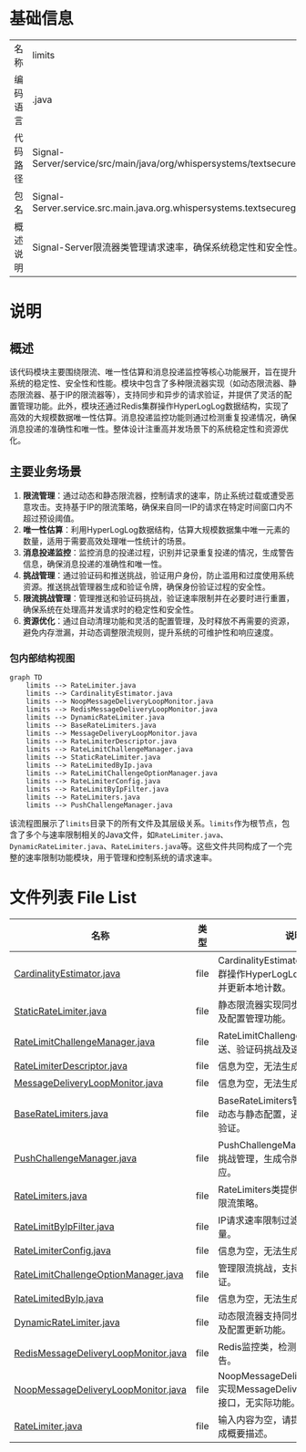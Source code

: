 # 基础信息

|      |      |
|------|------|
| 名称 | limits |
| 编码语言 | .java |
| 代码路径 | Signal-Server/service/src/main/java/org/whispersystems/textsecuregcm/limits |
| 包名 | Signal-Server.service.src.main.java.org.whispersystems.textsecuregcm.limits |
| 概述说明 | Signal-Server限流器类管理请求速率，确保系统稳定性和安全性。 |

# 说明

## 概述
该代码模块主要围绕限流、唯一性估算和消息投递监控等核心功能展开，旨在提升系统的稳定性、安全性和性能。模块中包含了多种限流器实现（如动态限流器、静态限流器、基于IP的限流器等），支持同步和异步的请求验证，并提供了灵活的配置管理功能。此外，模块还通过Redis集群操作HyperLogLog数据结构，实现了高效的大规模数据唯一性估算。消息投递监控功能则通过检测重复投递情况，确保消息投递的准确性和唯一性。整体设计注重高并发场景下的系统稳定性和资源优化。

## 主要业务场景
1. **限流管理**：通过动态和静态限流器，控制请求的速率，防止系统过载或遭受恶意攻击。支持基于IP的限流策略，确保来自同一IP的请求在特定时间窗口内不超过预设阈值。
2. **唯一性估算**：利用HyperLogLog数据结构，估算大规模数据集中唯一元素的数量，适用于需要高效处理唯一性统计的场景。
3. **消息投递监控**：监控消息的投递过程，识别并记录重复投递的情况，生成警告信息，确保消息投递的准确性和唯一性。
4. **挑战管理**：通过验证码和推送挑战，验证用户身份，防止滥用和过度使用系统资源。推送挑战管理器生成和验证令牌，确保身份验证过程的安全性。
5. **限流挑战管理**：管理推送和验证码挑战，验证速率限制并在必要时进行重置，确保系统在处理高并发请求时的稳定性和安全性。
6. **资源优化**：通过自动清理功能和灵活的配置管理，及时释放不再需要的资源，避免内存泄漏，并动态调整限流规则，提升系统的可维护性和响应速度。


### 包内部结构视图

```mermaid
graph TD
    limits --> RateLimiter.java
    limits --> CardinalityEstimator.java
    limits --> NoopMessageDeliveryLoopMonitor.java
    limits --> RedisMessageDeliveryLoopMonitor.java
    limits --> DynamicRateLimiter.java
    limits --> BaseRateLimiters.java
    limits --> MessageDeliveryLoopMonitor.java
    limits --> RateLimiterDescriptor.java
    limits --> RateLimitChallengeManager.java
    limits --> StaticRateLimiter.java
    limits --> RateLimitedByIp.java
    limits --> RateLimitChallengeOptionManager.java
    limits --> RateLimiterConfig.java
    limits --> RateLimitByIpFilter.java
    limits --> RateLimiters.java
    limits --> PushChallengeManager.java
```

该流程图展示了`limits`目录下的所有文件及其层级关系。`limits`作为根节点，包含了多个与速率限制相关的Java文件，如`RateLimiter.java`、`DynamicRateLimiter.java`、`RateLimiters.java`等。这些文件共同构成了一个完整的速率限制功能模块，用于管理和控制系统的请求速率。

# 文件列表 File List

| 名称   | 类型  | 说明 |
|-------|------|-------------|
| [CardinalityEstimator.java](CardinalityEstimator.md) | file | CardinalityEstimator类通过Redis集群操作HyperLogLog，异步添加元素并更新本地计数。 |
| [StaticRateLimiter.java](StaticRateLimiter.md) | file | 静态限流器实现同步异步验证、清理及配置管理功能。 |
| [RateLimitChallengeManager.java](RateLimitChallengeManager.md) | file | RateLimitChallengeManager负责推送、验证码挑战及速率限制管理。 |
| [RateLimiterDescriptor.java](RateLimiterDescriptor.md) | file | 信息为空，无法生成概要描述。 |
| [MessageDeliveryLoopMonitor.java](MessageDeliveryLoopMonitor.md) | file | 信息为空，无法生成概要描述。 |
| [BaseRateLimiters.java](BaseRateLimiters.md) | file | BaseRateLimiters管理限流器，支持动态与静态配置，通过描述符获取并验证。 |
| [PushChallengeManager.java](PushChallengeManager.md) | file | PushChallengeManager类负责推送挑战管理，生成令牌并验证用户响应。 |
| [RateLimiters.java](RateLimiters.md) | file | RateLimiters类提供动态配置和默认限流策略。 |
| [RateLimitByIpFilter.java](RateLimitByIpFilter.md) | file | IP请求速率限制过滤器实现控制流量。 |
| [RateLimiterConfig.java](RateLimiterConfig.md) | file | 信息为空，无法生成概要描述。 |
| [RateLimitChallengeOptionManager.java](RateLimitChallengeOptionManager.md) | file | 管理限流挑战，支持验证码和推送验证。 |
| [RateLimitedByIp.java](RateLimitedByIp.md) | file | 信息为空，无法生成概要描述。 |
| [DynamicRateLimiter.java](DynamicRateLimiter.md) | file | 动态限流器支持同步异步验证、清除及配置更新功能。 |
| [RedisMessageDeliveryLoopMonitor.java](RedisMessageDeliveryLoopMonitor.md) | file | Redis监控类，检测重复投递并记录警告。 |
| [NoopMessageDeliveryLoopMonitor.java](NoopMessageDeliveryLoopMonitor.md) | file | NoopMessageDeliveryLoopMonitor实现MessageDeliveryLoopMonitor接口，无实际功能。 |
| [RateLimiter.java](RateLimiter.md) | file | 输入内容为空，请提供具体信息以生成概要描述。 |


